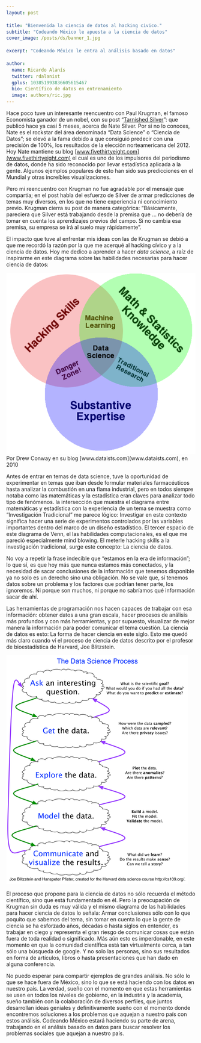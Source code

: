 ```yaml
---
layout: post

title: "Bienvenida la ciencia de datos al hacking civico."
subtitle: "Codeando México le apuesta a la ciencia de datos"
cover_image: /posts/ds/banner_1.jpg

excerpt: "Codeando México le entra al análisis basado en datos"

author:
  name: Ricardo Alanís
  twitter: rdalanist
  gplus: 103851993836605615467
  bio: Científico de datos en entrenamiento
  image: authors/ric.jpg
---
```


Hace poco tuve un interesante reencuentro con Paul Krugman, el famoso Economista ganador de un nobel, con su post “[Tarnished Silver](http://krugman.blogs.nytimes.com/2014/03/23/tarnished-silver/)”: que publicó hace ya casi 5 meses, acerca de Nate Silver. Por si no lo conoces, Nate es el rockstar del área denominada “Data Science” o “Ciencia de Datos”; se elevó a la fama debido a que consiguió predecir con una precisión de 100%, los resultados de la elección norteamericana del 2012.  Hoy Nate mantiene su blog [www.fivethirtyeight.com](www.fivethirtyeight.com) el cual es uno de los impulsores del periodismo de datos, donde ha sido reconocido por llevar estadística aplicada a la gente. Algunos ejemplos populares de esto han sido sus predicciones en el Mundial y otras increíbles visualizaciones.

Pero mi reencuentro con Krugman no fue agradable por el mensaje que compartía; en el post habla del esfuerzo de Silver de armar predicciones de temas muy diversos, en los que no tiene experiencia ni conocimiento previo. Krugman cierra su post de manera categórica: “Básicamente, pareciera que Silver está trabajando desde la premisa que … no debería de tomar en cuenta los aprendizajes previos del campo. Si no cambia esa premisa, su empresa se irá al suelo muy rápidamente”.

El impacto que tuve al enfrentar mis ideas con las de Krugman se debió a que me recordó la razón por la que me acerqué al hacking cívico y a la ciencia de datos. Hoy me dedico a aprender a hacer *data science*, a raíz de inspirarme en este diagrama sobre las habilidades necesarias para hacer ciencia de datos:

<div class="full zoomable"><img src="/images/posts/ds/venn.png"></div> 
Por Drew Conway en su blog [www.dataists.com](www.dataists.com), en 2010

Antes de entrar en temas de data science, tuve la oportunidad de experimentar en temas que iban desde formular materiales farmacéuticos hasta analizar la combustión en una flama industrial, pero en todos siempre notaba como las matemáticas y la estadística eran claves para analizar todo tipo de fenómenos.  la intersección que muestra el diagrama entre matemáticas y estadística con la experiencia de un tema se muestra como “Investigación Tradicional” me parece lógico: Investigar en este contexto significa hacer una serie de experimentos controlados por las variables importantes dentro del marco de un diseño estadístico. El tercer espacio de este diagrama de Venn, el las habilidades computacionales, es el que me pareció especialmente mind blowing. El meterle hacking skills a la investigación tradicional, surge este concepto: La ciencia de datos.

No voy a repetir la frase indecible que  “estamos en la era de información”; lo que sí, es que hoy más que nunca estamos más conectados, y la necesidad de sacar conclusiones de la información que tenemos disponible ya no solo es un derecho sino una obligación. No se vale que, sí tenemos datos sobre un problema y los factores que podrían tener parte, los ignoremos. Ni porque son muchos, ni porque no sabríamos qué información sacar de ahí. 

Las herramientas de programación nos hacen capaces de trabajar con esa información: obtener datos a una gran escala, hacer procesos de análisis más profundos y con más herramientas, y por supuesto, visualizar de mejor manera la información para poder comunicar el tema cuestión. La ciencia de datos es esto: La forma de hacer ciencia en este siglo. Esto me quedó más claro cuando ví el proceso de ciencia de datos descrito por el profesor de bioestadística de Harvard, Joe Blitzstein. 

<div class="full zoomable"><img src="/images/posts/ds/process.png"></div> 

El proceso que propone para la ciencia de datos no sólo recuerda el método científico, sino que está fundamentado en él. Pero la preocupación de Krugman sin duda es muy válida y el mismo diagrama de las habilidades para hacer ciencia de datos lo señala: Armar conclusiones sólo con lo que poquito que sabemos del tema, sin tomar en cuenta lo que la gente de ciencia se ha esforzado años, décadas o hasta siglos en entender, es trabajar en ciego y representa el gran riesgo de comunicar cosas que están fuera de toda realidad o significado.  Más aún esto es imperdonable, en este momento en que la comunidad científica está tan virtualmente cerca, a tan sólo una búsqueda de google. Y no solo las personas, sino sus resultados en forma de artículos, libros o hasta presentaciones que han dado en alguna conferencia. 

No puedo esperar para compartir ejemplos de grandes análisis. No sólo lo que se hace fuera de México, sino lo que se está haciendo con los datos en nuestro país.  La verdad, sueño con el momento en que estas herramientas se usen en todos los niveles de gobierno, en la industria y la academia, sueño también con la colaboración de diversos perfiles, que juntos desarrollan ideas geniales y definitivamente sueño con el momento donde encontremos soluciones a los problemas que aquejan a nuestro país con estos análisis. Codeando México estará haciendo su parte de arena, trabajando en el análisis basado en datos para buscar resolver los problemas sociales que aquejan a nuestro país.